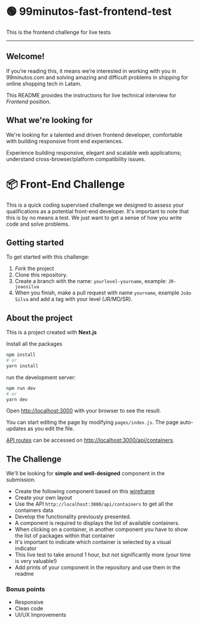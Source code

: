 # 🟢 99minutos-fast-frontend-test
This is the frontend challenge for live tests

***
## Welcome!
If you’re reading this, it means we’re interested in working with you in 99minutos.com and solving amazing and difficult problems in shipping for online shopping tech in Latam.

This README provides the instructions for live technical interview for *Frontend* position.

## What we're looking for
We're looking for a talented and driven frontend developer, comfortable with building responsive front end experiences.

Experience building responsive, elegant and scalable web applications; understand cross-browser/platform compatibility issues.

# 📦 Front-End Challenge
This is a quick coding supervised challenge we designed to assess your qualifications as a potential front-end developer. It's important to note that this is by no means a test. We just want to get a sense of how you write code and solve problems.

## Getting started
To get started with this challenge:
1) *Fork* the project
2) Clone this repository.
3) Create a branch with the name: ``yourlevel-yourname``, example: ``JR-joaosilva``
4) When you finish, make a pull request with name ``yourname``, example ``João Silva`` and add a tag with your level (JR/MD/SR).

## About the project
This is a project created with **Next.js**

Install all the packages

```bash
npm install
# or
yarn install
```

run the development server:

```bash
npm run dev
# or
yarn dev
```

Open [http://localhost:3000](http://localhost:3000) with your browser to see the result.

You can start editing the page by modifying `pages/index.js`. The page auto-updates as you edit the file.

[API routes](https://nextjs.org/docs/api-routes/introduction) can be accessed on [http://localhost:3000/api/containers](http://localhost:3000/api/containers).

## The Challenge
We'll be looking for **simple and well-designed** component in the submission.

- Create the following component based on this [wireframe](https://balsamiq.cloud/s9uk38d/pos321o) 
- Create your own layout
- Use the API `http://localhost:3000/api/containers` to get all the containers data
- Develop the functionality previously presented.
- A component is required to displays the list of available containers.
- When clicking on a container, in another component you have to show the list of packages within that container
- It's important to indicate which container is selected by a visual indicator
- This live test to take around 1 hour, but not significantly more (your time is very valuable!)
- Add prints of your component in the repository and use them in the readme

### Bonus points
- Responsive
- Clean code
- UI/UX Improvements



